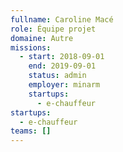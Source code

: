 ```yaml
---
fullname: Caroline Macé
role: Équipe projet
domaine: Autre
missions:
  - start: 2018-09-01
    end: 2019-09-01
    status: admin
    employer: minarm
    startups:
      - e-chauffeur
startups:
  - e-chauffeur
teams: []
---
```

